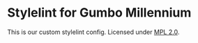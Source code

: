 # Stylelint for Gumbo Millennium

This is our custom stylelint config. Licensed under [MPL 2.0](./LICENSE.md).
